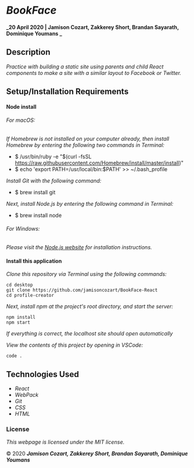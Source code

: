 # _BookFace_

#### _20 April 2020 | Jamison Cozart, Zakkerey Short, Brandan Sayarath, Dominique Youmans _

## Description

_Practice with building a static site using parents and child React components to make a site with a similar layout to Facebook or Twitter._

## Setup/Installation Requirements

#### Node install

###### For macOS:
_If Homebrew is not installed on your computer already, then install Homebrew by entering the following two commands in Terminal:_
* $ /usr/bin/ruby -e "$(curl -fsSL https://raw.githubusercontent.com/Homebrew/install/master/install)"
* $ echo 'export PATH=/usr/local/bin:$PATH' >> ~/.bash_profile

_Install Git with the following command:_
* $ brew install git

_Next, install Node.js by entering the following command in Terminal:_
* $ brew install node

###### For Windows:
_Please visit the [Node.js website](https://nodejs.org/en/download/) for installation instructions._

#### Install this application

_Clone this repository via Terminal using the following commands:_
```
cd desktop
git clone https://github.com/jamisoncozart/BookFace-React
cd profile-creator
```

_Next, install npm at the project's root directory, and start the server:_
```
npm install
npm start
```

_If everything is correct, the localhost site should open automatically_

_View the contents of this project by opening in VSCode:_
```
code .
```

## Technologies Used

* _React_
* _WebPack_
* _Git_
* _CSS_
* _HTML_

### License

*This webpage is licensed under the MIT license.*

&copy; 2020 **_Jamison Cozart, Zakkerey Short, Brandan Sayarath, Dominique Youmans_**
